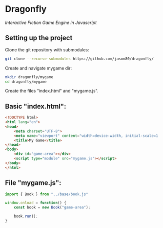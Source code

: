 # Dragonfly
*Interactive Fiction Game Engine in Javascript*

## Setting up the project

Clone the git repository with submodules:

```sh
git clone --recurse-submodules https://github.com/jason80/dragonfly/
```

Create and navigate mygame dir:

```sh
mkdir dragonfly/mygame
cd dragonfly/mygame
```

Create the files "index.html" and "mygame.js".

## Basic "index.html":

```html
<!DOCTYPE html>
<html lang="en">
<head>
	<meta charset="UTF-8">
	<meta name="viewport" content="width=device-width, initial-scale=1.0">
	<title>My Game</title>
</head>
<body>
	<div id="game-area"></div>
	<script type="module" src="mygame.js"></script>
</body>
</html>
```

## File "mygame.js":

```javascript
import { Book } from "../base/book.js"

window.onload = function() {
	const book = new Book("game-area");

	book.run();
}
```
